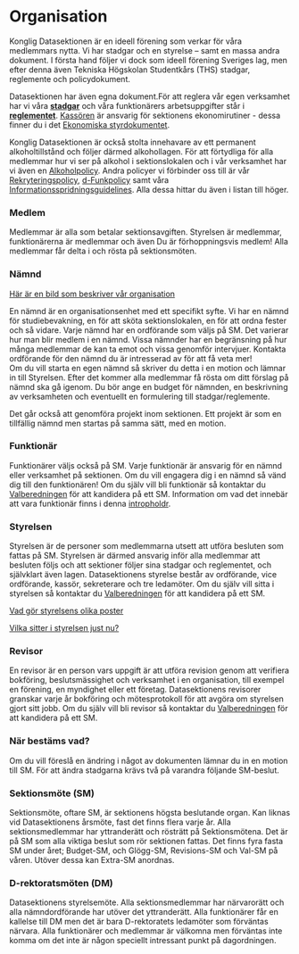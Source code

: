 # Organisation

Konglig Datasektionen är en ideell förening som verkar för våra
medlemmars nytta. Vi har stadgar och en styrelse – samt en massa andra
dokument. I första hand följer vi dock som ideell förening Sveriges lag,
men efter denna även Tekniska Högskolan Studentkårs (THS) stadgar,
reglemente och policydokument.

Datasektionen har även egna dokument.För att reglera vår egen verksamhet
har vi våra **[stadgar](http://styrdokument.datasektionen.se/stadgar)** och våra
funktionärers arbetsuppgifter står i
**[reglementet](http://styrdokument.datasektionen.se/reglemente)**.
[Kassören](https://dfunkt.datasektionen.se/positions/kassor) är ansvarig för
sektionens ekonomirutiner - dessa finner du i det [Ekonomiska styrdokumentet](https://styrdokument.datasektionen.se/ekonomiskt_styrdokument).

Konglig Datasektionen är också stolta innehavare av ett permanent
alkoholtillstånd och följer därmed alkohollagen. För att förtydliga för
alla medlemmar hur vi ser på alkohol i sektionslokalen och i vår
verksamhet har vi även en
[Alkoholpolicy](https://styrdokument.datasektionen.se/alkoholpolicy).
Andra policyer vi förbinder oss till är vår
[Rekryteringspolicy](http://styrdokument.datasektionen.se/rekryteringspolicy),
[d-Funkpolicy](http://styrdokument.datasektionen.se/dfunkpolicy) samt våra
[Informationsspridningsguidelines](http://styrdokument.datasektionen.se/informationsspridningsguidelines).
Alla dessa hittar du även i listan till höger.

### Medlem

Medlemmar är alla som betalar sektionsavgiften. Styrelsen är medlemmar,
funktionärerna är medlemmar och även Du är förhoppningsvis medlem! Alla
medlemmar får delta i och rösta på sektionsmöten.

### Nämnd

[Här är en bild som beskriver vår organisation](https://static.datasektionen.se/organisation/organisationskarta2.png)

En nämnd är en organisationsenhet med ett specifikt syfte. Vi har en
nämnd för studiebevakning, en för att sköta sektionslokalen, en för att
ordna fester och så vidare. Varje nämnd har en ordförande som väljs på
SM. Det varierar hur man blir medlem i en nämnd. Vissa nämnder har en
begränsning på hur många medlemmar de kan ta emot och vissa genomför
intervjuer. Kontakta ordförande för den nämnd du är intresserad av för
att få veta mer!\
Om du vill starta en egen nämnd så skriver du detta i en motion och
lämnar in till Styrelsen. Efter det kommer alla medlemmar få rösta om
ditt förslag på nämnd ska gå igenom. Du bör ange en budget för nämnden,
en beskrivning av verksamheten och eventuellt en formulering till
stadgar/reglemente.

Det går också att genomföra projekt inom sektionen. Ett projekt är som
en tillfällig nämnd men startas på samma sätt, med en motion.

### Funktionär

Funktionärer väljs också på SM. Varje funktionär är ansvarig för en
nämnd eller verksamhet på sektionen. Om du vill engagera dig i en nämnd
så vänd dig till den funktionären! Om du själv vill bli funktionär så
kontaktar du [Valberedningen](/sektionen/val) för att kandidera på ett
SM. Information om vad det innebär att vara funktionär finns i denna
[intropholdr](http://static.datasektionen.se/organisation/intropholdr-20150910.pdf).

### Styrelsen

Styrelsen är de personer som medlemmarna utsett att utföra besluten som
fattas på SM. Styrelsen är därmed ansvarig inför alla medlemmar att
besluten följs och att sektioner följer sina stadgar och reglementet,
och självklart även lagen. Datasektionens styrelse består av ordförande,
vice ordförande, kassör, sekreterare och tre ledamöter. Om du själv vill
sitta i styrelsen så kontaktar du [Valberedningen](/sektionen/val) för
att kandidera på ett SM.

[Vad gör styrelsens olika poster](/sektionen/sammansattning)

[Vilka sitter i styrelsen just nu?](https://dfunkt.datasektionen.se/positions/kassor)

### Revisor

En revisor är en person vars uppgift är att utföra revision genom att
verifiera bokföring, beslutsmässighet och verksamhet i en organisation,
till exempel en förening, en myndighet eller ett företag. Datasektionens
revisorer granskar varje år bokföring och mötesprotokoll för att avgöra
om styrelsen gjort sitt jobb. Om du själv vill bli revisor så kontaktar
du [Valberedningen](/sektionen/val) för att kandidera på ett SM.

### När bestäms vad?

Om du vill föreslå en ändring i något av dokumenten lämnar du in en
motion till SM. För att ändra stadgarna krävs två på varandra följande
SM-beslut.

### Sektionsmöte (SM)

Sektionsmöte, oftare SM, är sektionens högsta beslutande organ. Kan
liknas vid Datasektionens årsmöte, fast det finns flera varje år. Alla
sektionsmedlemmar har yttranderätt och rösträtt på Sektionsmötena. Det
är på SM som alla viktiga beslut som rör sektionen fattas. Det finns
fyra fasta SM under året; Budget-SM, och Glögg-SM, Revisions-SM och
Val-SM på våren. Utöver dessa kan Extra-SM anordnas.

### D-rektoratsmöten (DM)

Datasektionens styrelsemöte. Alla sektionsmedlemmar har närvarorätt och
alla nämndordförande har utöver det yttranderätt. Alla funktionärer får
en kallelse till DM men det är bara D-rektoratets ledamöter som
förväntas närvara. Alla funktionärer och medlemmar är välkomna men
förväntas inte komma om det inte är någon speciellt intressant punkt på
dagordningen.
